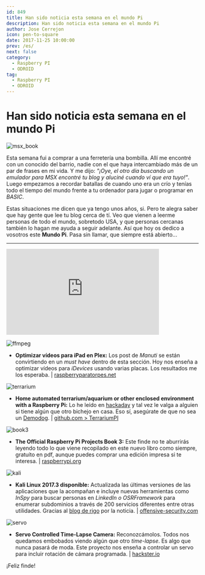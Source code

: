 ```yaml
---
id: 849
title: Han sido noticia esta semana en el mundo Pi
description: Han sido noticia esta semana en el mundo Pi
author: Jose Cerrejon
icon: pen-to-square
date: 2017-11-25 10:00:00
prev: /es/
next: false
category:
  - Raspberry PI
  - ODROID
tag:
  - Raspberry PI
  - ODROID
---
```


# Han sido noticia esta semana en el mundo Pi

![msx_book](/images/2017/11/msx_book.jpg)

Esta semana fui a comprar a una ferretería una bombilla. Allí me encontré con un conocido del barrio, nadie con el que haya intercambiado más de un par de frases en mi vida. Y me dijo: *"¡Oye, el otro día buscando un emulador para MSX encontré tu blog y aluciné cuando ví que era tuyo!"*. Luego empezamos a recordar batallas de cuando uno era un crío y tenías todo el tiempo del mundo frente a tu ordenador para jugar o programar en *BASIC*.

Estas situaciones me dicen que ya tengo unos años, si. Pero te alegra saber que hay gente que lee tu blog cerca de tí. Veo que vienen a leerme personas de todo el mundo, sobretodo USA, y que personas cercanas también lo hagan me ayuda a seguir adelante. Así que hoy os dedico a vosotros este **Mundo Pi**. Pasa sin llamar, que siempre está abierto...

- - -
<iframe width="400" height="225" src="https://www.youtube.com/embed/KaGaZxZ6mR8?rel=0" frameborder="0" gesture="media" allowfullscreen></iframe>

![ffmpeg](/images/2017/11/ffmpeg.png)

* **Optimizar vídeos para iPad en Plex:** Los post de *Manuti* se están convirtiendo en un *must have* dentro de esta sección. Hoy nos enseña a optimizar vídeos para *iDevices* usando varias placas. Los resultados me los esperaba. | [raspberryparatorpes.net](https://raspberryparatorpes.net/proyectos/optimizar-videos-para-ipad-en-plex/)

![terrarium](/images/2017/11/terrarium.png)

* **Home automated terrarium/aquarium or other enclosed environment with a Raspberry Pi:** Lo he leído en [hackaday](https://hackaday.com/2017/11/21/python-keeps-a-gecko-happy/) y tal vez le valga a alguien si tiene algún que otro bichejo en casa. Eso sí, asegúrate de que no sea un [Demodog](https://duckduckgo.com/?q=demodog+stranger+things&ia=web). | [github.com > TerrariumPI](https://github.com/theyosh/TerrariumPI)

![book3](/images/2017/11/book3.png)

* **The Official Raspberry Pi Projects Book 3:** Este finde no te aburrirás leyendo todo lo que viene recopilado en este nuevo libro como siempre, gratuíto en pdf, aunque puedes comprar una edición impresa si te interesa. | [raspberrypi.org](https://www.raspberrypi.org/magpi/issues/projects-3/)

![kali](/images/2017/11/kali.png)

* **Kali Linux 2017.3 disponible:** Actualizada las últimas versiones de las aplicaciones que la acompañan e incluye nuevas herramientas como *InSpy* para buscar personas en *LinkedIn o OSRFramework* para enumerar subdominios a través de 200 servicios diferentes entre otras utilidades. Gracias al [blog de rigo](http://www.elblogderigo.info/2017/11/23/kali-linux-2017-3-disponible/) por la noticia. | [offensive-security.com](https://www.offensive-security.com/kali-linux-arm-images/)

![servo](/images/2017/11/servo.png)

* **Servo Controlled Time-Lapse Camera:** Reconozcámolos. Todos nos quedamos embobados viendo algún que otro *time-lapse*. Es algo que nunca pasará de moda. Este proyecto nos enseña a controlar un servo para incluir rotación de cámara programada. | [hackster.io](https://www.hackster.io/gotfredsen/servo-controlled-time-lapse-camera-f7d81f)






¡Feliz finde!